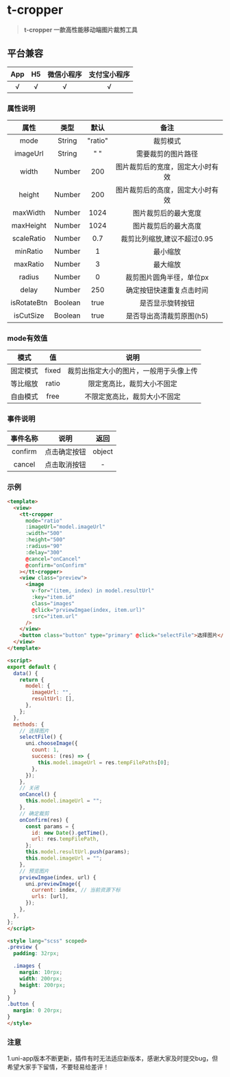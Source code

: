 # t-cropper

> **t-cropper  一款高性能移动端图片裁剪工具**

## 平台兼容

| App   |   H5   |   微信小程序 |   支付宝小程序 |
| :---: | :---:  | :----------: | :-----------: |
|  √    |     √  |      √       |      √        |

### 属性说明

|属性         |类型     |默认     |备注      |
| :--------: | :-----: | :----:  | :----:  |
| mode       |String   | "ratio"  | 裁剪模式|
| imageUrl   |String   |   " "    | 需要裁剪的图片路径|
| width      |Number   | 200     | 图片裁剪后的宽度，固定大小时有效|
| height     |Number   | 200     | 图片裁剪后的高度，固定大小时有效|
| maxWidth   |Number   | 1024    | 图片裁剪后的最大宽度 |
| maxHeight  |Number   | 1024    | 图片裁剪后的最大高度 |
| scaleRatio |Number   | 0.7    | 裁剪比列缩放,建议不超过0.95 |
| minRatio  |Number   | 1    | 最小缩放 |
| maxRatio  |Number   | 3    | 最大缩放 |
| radius  |Number   | 0    | 裁剪图片圆角半径，单位px |
| delay   |Number   | 250    | 确定按钮快速重复点击时间 |
| isRotateBtn  |Boolean   | true    | 是否显示旋转按钮 |
| isCutSize  |Boolean   | true    | 是否导出高清裁剪原图(h5) |

### mode有效值

| 模式     |值       |说明   |
| :-----: | :-----: | :----: |
| 固定模式 |fixed    | 裁剪出指定大小的图片，一般用于头像上传    |
| 等比缩放 |ratio    | 限定宽高比，裁剪大小不固定  |
| 自由模式 |free     | 不限定宽高比，裁剪大小不固定  |

### 事件说明

|事件名称     |说明     |返回     |
| :--------: | :-----: | :----:  |
| confirm        |点击确定按钮    |   object    |
| cancel      |点击取消按钮  | -  |

### 示例

```html
<template>
  <view>
    <tt-cropper
      mode="ratio"
      :imageUrl="model.imageUrl"
      :width="500"
      :height="500"
      :radius="90"
      :delay="300"
      @cancel="onCancel"
      @confirm="onConfirm"
    ></tt-cropper>
    <view class="preview">
      <image
        v-for="(item, index) in model.resultUrl"
        :key="item.id"
        class="images"
        @click="prviewImgae(index, item.url)"
        :src="item.url"
      />
    </view>
    <button class="button" type="primary" @click="selectFile">选择图片</button>
  </view>
</template>

<script>
export default {
  data() {
    return {
      model: {
        imageUrl: "",
        resultUrl: [],
      },
    };
  },
  methods: {
    // 选择图片
    selectFile() {
      uni.chooseImage({
        count: 1,
        success: (res) => {
          this.model.imageUrl = res.tempFilePaths[0];
        },
      });
    },
    // 关闭
    onCancel() {
      this.model.imageUrl = "";
    },
    // 确定裁剪
    onConfirm(res) {
      const params = {
        id: new Date().getTime(),
        url: res.tempFilePath,
      };
      this.model.resultUrl.push(params);
      this.model.imageUrl = "";
    },
    // 预览图片
    prviewImgae(index, url) {
      uni.previewImage({
        current: index, // 当前资源下标
        urls: [url],
      });
    },
  },
};
</script>

<style lang="scss" scoped>
.preview {
  padding: 32rpx;

  .images {
    margin: 10rpx;
    width: 200rpx;
    height: 200rpx;
  }
}
.button {
  margin: 0 20rpx;
}
</style>


```

### 注意

1.uni-app版本不断更新，插件有时无法适应新版本，感谢大家及时提交bug，但希望大家手下留情，不要轻易给差评！
